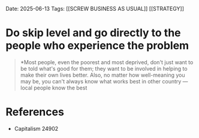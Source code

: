 Date: 2025-06-13
Tags: [[SCREW BUSINESS AS USUAL]] [[STRATEGY]] 


# Do skip level and go directly to the people who experience the problem

>*Most people, even the poorest and most deprived, don't just want to be told what's good for them; they want to be involved in helping to make their own lives better. Also, no matter how well-meaning you may be, you can't always know what works best in other country — local people know the best 
# References
- Capitalism 24902
 
